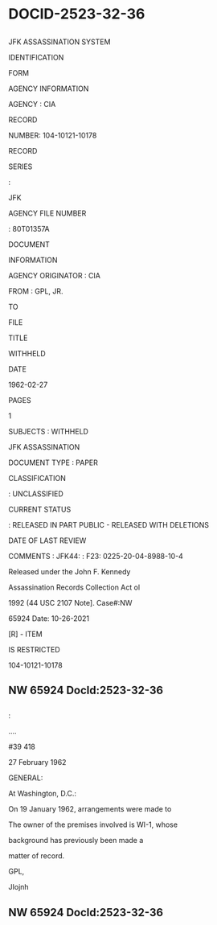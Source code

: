 # DOCID-2523-32-36

##
JFK ASSASSINATION SYSTEM

IDENTIFICATION

FORM

AGENCY INFORMATION

AGENCY : CIA

RECORD

NUMBER: 104-10121-10178

RECORD

SERIES

:

JFK

AGENCY FILE NUMBER

: 80T01357A

DOCUMENT

INFORMATION

AGENCY ORIGINATOR : CIA

FROM : GPL, JR.

TO

FILE

TITLE

WITHHELD

DATE

1962-02-27

PAGES

1

SUBJECTS : WITHHELD

JFK ASSASSINATION

DOCUMENT TYPE : PAPER

CLASSIFICATION

: UNCLASSIFIED

CURRENT STATUS

: RELEASED IN PART PUBLIC - RELEASED WITH DELETIONS

DATE OF LAST REVIEW

COMMENTS : JFK44: : F23: 0225-20-04-8988-10-4

Released under the John F. Kennedy

Assassination Records Collection Act ol

1992 (44 USC 2107 Note]. Case#:NW

65924 Date: 10-26-2021

[R] - ITEM

IS RESTRICTED

104-10121-10178

NW 65924 Docld:2523-32-36
---

##
:

....

#39 418

27 February 1962

GENERAL:

At Washington, D.C.:

On 19 January 1962, arrangements were made to

The owner of the premises involved is WI-1, whose

background has previously been made a

matter of record.

GPL,

JIojnh

NW 65924 Docld:2523-32-36
---

